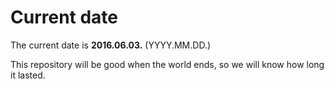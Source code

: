 # Current date

The current date is **2016.06.03.** (YYYY.MM.DD.)

This repository will be good when the world ends, so we will know how long it lasted.